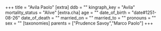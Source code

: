 +++
title = "Avila Paolo"
[extra]
ddb = ""
kingraph_key = "Avila"
mortality_status = "Alive"
[extra.cha]
age = ""
date_of_birth = "date#1251-08-26"
date_of_death = ""
married_on = ""
married_to = ""
pronouns = ""
sex = ""
[taxonomies]
parents = ["Prudence Savoy","Marco Paolo"]
+++

